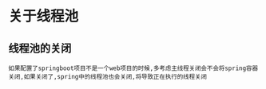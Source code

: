 # 关于线程池
## 线程池的关闭
	如果配置了springboot项目不是一个web项目的时候,多考虑主线程关闭会不会将spring容器关闭,如果关闭了,spring中的线程池也会关闭,将导致正在执行的线程关闭